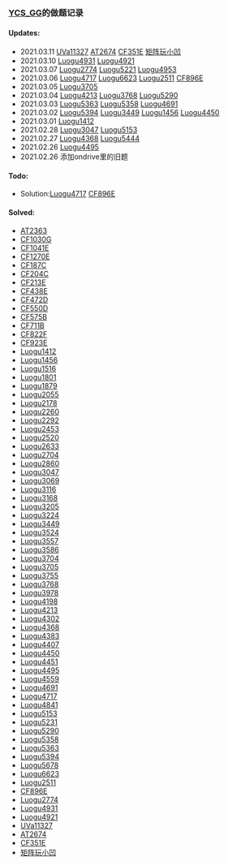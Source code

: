 ### [YCS_GG](https://www.luogu.com.cn/user/46099)的做题记录

#### Updates:
- 2021.03.11 [UVa11327](archieve/UVA11327/Solution.md) [AT2674](archieve/AT2674/Solution.md) [CF351E](archieve/CF351E/Solution.md) [矩阵玩小凹](archieve/Others#1/Solution.md)
- 2021.03.10 [Luogu4931](archieve/Luogu4931/Solution.md) [Luogu4921](archieve/Luogu4921/Solution.md)
- 2021.03.07 [Luogu2774](archieve/Luogu2774/Solution.md) [Luogu5221](archieve/Luogu5221/Solution.md) [Luogu4953](archieve/Luogu4953/Solution.md) 
- 2021.03.06 [Luogu4717](archieve/Luogu4717/Solution.md) [Luogu6623](archieve/Luogu6623/Solution.md) [Luogu2511](archieve/Luogu2511/Solution.md) [CF896E](archieve/CF896E/Solution.md)
- 2021.03.05 [Luogu3705](archieve/Luogu3705/Solution.md)
- 2021.03.04 [Luogu4213](archieve/Luogu4213/Solution.md) [Luogu3768](archieve/Luogu3768/Solution.md) [Luogu5290](archieve/Luogu5290/Solution.md)
- 2021.03.03 [Luogu5363](archieve/Luogu5363/Solution.md) [Luogu5358](archieve/Luogu5358/Solution.md) [Luogu4691](archieve/Luogu4691/Solution.md)
- 2021.03.02 [Luogu5394](archieve/Luogu5394/Solution.md) [Luogu3449](archieve/Luogu3449/Solution.md) [Luogu1456](archieve/Luogu1456/Solution.md) [Luogu4450](archieve/Luogu4450/Solution.md)
- 2021.03.01 [Luogu1412](archieve/Luogu1412/Solution.md)
- 2021.02.28 [Luogu3047](archieve/Luogu3047/Solution.md) [Luogu5153](archieve/Luogu5153/Solution.md)
- 2021.02.27 [Luogu4368](archieve/Luogu4368/Solution.md) [Luogu5444](archieve/Luogu5444/Solution.md)
- 2021.02.26 [Luogu4495](archieve/Luogu4495/Solution.md)
- 2021.02.26 添加ondrive里的旧题

#### Todo:
- Solution:[Luogu4717](archieve/Luogu4717/Solution.md) [CF896E](archieve/CF896/Solution.md)

#### Solved:
- [AT2363](archieve/AT2363/Solution.md)
- [CF1030G](archieve/CF1030G/Solution.md)
- [CF1041E](archieve/CF1041E/Solution.md)
- [CF1270E](archieve/CF1270E/Solution.md)
- [CF187C](archieve/CF187C/Solution.md)
- [CF204C](archieve/CF204C/Solution.md)
- [CF213E](archieve/CF213E/Solution.md)
- [CF438E](archieve/CF438E/Solution.md)
- [CF472D](archieve/CF472D/Solution.md)
- [CF550D](archieve/CF550D/Solution.md)
- [CF575B](archieve/CF575B/Solution.md)
- [CF711B](archieve/CF711B/Solution.md)
- [CF822F](archieve/CF822F/Solution.md)
- [CF923E](archieve/CF923E/Solution.md)
- [Luogu1412](archieve/Luogu1412/Solution.md)
- [Luogu1456](archieve/Luogu1456/Solution.md)
- [Luogu1516](archieve/Luogu1516/Solution.md)
- [Luogu1801](archieve/Luogu1801/Solution.md)
- [Luogu1879](archieve/Luogu1879/Solution.md)
- [Luogu2055](archieve/Luogu2055/Solution.md)
- [Luogu2178](archieve/Luogu2178/Solution.md)
- [Luogu2260](archieve/Luogu2260/Solution.md)
- [Luogu2292](archieve/Luogu2292/Solution.md)
- [Luogu2453](archieve/Luogu2453/Solution.md)
- [Luogu2520](archieve/Luogu2520/Solution.md)
- [Luogu2633](archieve/Luogu2633/Solution.md)
- [Luogu2704](archieve/Luogu2704/Solution.md)
- [Luogu2860](archieve/Luogu2860/Solution.md)
- [Luogu3047](archieve/Luogu3047/Solution.md)
- [Luogu3069](archieve/Luogu3069/Solution.md)
- [Luogu3116](archieve/Luogu3116/Solution.md)
- [Luogu3168](archieve/Luogu3168/Solution.md)
- [Luogu3205](archieve/Luogu3205/Solution.md)
- [Luogu3224](archieve/Luogu3224/Solution.md)
- [Luogu3449](archieve/Luogu3449/Solution.md)
- [Luogu3524](archieve/Luogu3524/Solution.md)
- [Luogu3557](archieve/Luogu3557/Solution.md)
- [Luogu3586](archieve/Luogu3586/Solution.md)
- [Luogu3704](archieve/Luogu3704/Solution.md)
- [Luogu3705](archieve/Luogu3705/Solution.md)
- [Luogu3755](archieve/Luogu3755/Solution.md)
- [Luogu3768](archieve/Luogu3768/Solution.md)
- [Luogu3978](archieve/Luogu3978/Solution.md)
- [Luogu4198](archieve/Luogu4198/Solution.md)
- [Luogu4213](archieve/Luogu4213/Solution.md)
- [Luogu4302](archieve/Luogu4302/Solution.md)
- [Luogu4368](archieve/Luogu4368/Solution.md)
- [Luogu4383](archieve/Luogu4383/Solution.md)
- [Luogu4407](archieve/Luogu4407/Solution.md)
- [Luogu4450](archieve/Luogu4450/Solution.md)
- [Luogu4451](archieve/Luogu4451/Solution.md)
- [Luogu4495](archieve/Luogu4495/Solution.md)
- [Luogu4559](archieve/Luogu4559/Solution.md)
- [Luogu4691](archieve/Luogu4691/Solution.md)
- [Luogu4717](archieve/Luogu4717/Solution.md)
- [Luogu4841](archieve/Luogu4841/Solution.md)
- [Luogu5153](archieve/Luogu5153/Solution.md)
- [Luogu5231](archieve/Luogu5231/Solution.md)
- [Luogu5290](archieve/Luogu5290/Solution.md)
- [Luogu5358](archieve/Luogu5358/Solution.md)
- [Luogu5363](archieve/Luogu5363/Solution.md)
- [Luogu5394](archieve/Luogu5394/Solution.md)
- [Luogu5678](archieve/Luogu5678/Solution.md)
- [Luogu6623](archieve/Luogu6623/Solution.md) 
- [Luogu2511](archieve/Luogu2511/Solution.md) 
- [CF896E](archieve/CF896/Solution.md)
- [Luogu2774](archieve/Luogu2774/Solution.md)
- [Luogu4931](archieve/Luogu4931/Solution.md)
- [Luogu4921](archieve/Luogu4921/Solution.md)
- [UVa11327](archieve/UVA11327/Solution.md)
- [AT2674](archieve/AT2674/Solution.md)
- [CF351E](archieve/CF351E/Solution.md)
- [矩阵玩小凹](archieve/Others#1/Solution.md)